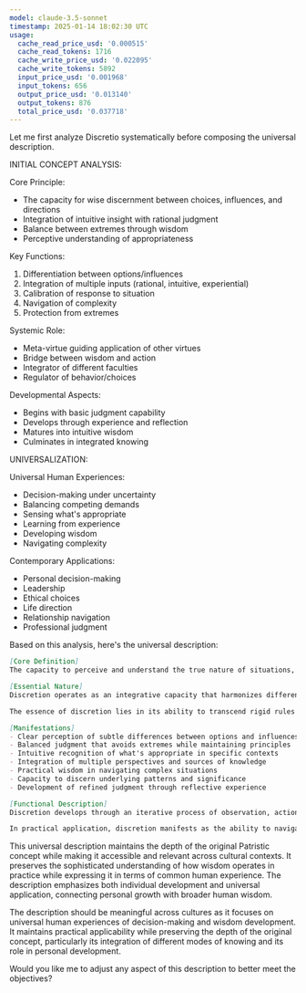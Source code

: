 ```yaml
---
model: claude-3.5-sonnet
timestamp: 2025-01-14 18:02:30 UTC
usage:
  cache_read_price_usd: '0.000515'
  cache_read_tokens: 1716
  cache_write_price_usd: '0.022095'
  cache_write_tokens: 5892
  input_price_usd: '0.001968'
  input_tokens: 656
  output_price_usd: '0.013140'
  output_tokens: 876
  total_price_usd: '0.037718'
---
```


Let me first analyze Discretio systematically before composing the universal description.

INITIAL CONCEPT ANALYSIS:

Core Principle:
- The capacity for wise discernment between choices, influences, and directions
- Integration of intuitive insight with rational judgment
- Balance between extremes through wisdom
- Perceptive understanding of appropriateness

Key Functions:
1. Differentiation between options/influences
2. Integration of multiple inputs (rational, intuitive, experiential)
3. Calibration of response to situation
4. Navigation of complexity
5. Protection from extremes

Systemic Role:
- Meta-virtue guiding application of other virtues
- Bridge between wisdom and action
- Integrator of different faculties
- Regulator of behavior/choices

Developmental Aspects:
- Begins with basic judgment capability
- Develops through experience and reflection
- Matures into intuitive wisdom
- Culminates in integrated knowing

UNIVERSALIZATION:

Universal Human Experiences:
- Decision-making under uncertainty
- Balancing competing demands
- Sensing what's appropriate
- Learning from experience
- Developing wisdom
- Navigating complexity

Contemporary Applications:
- Personal decision-making
- Leadership
- Ethical choices
- Life direction
- Relationship navigation
- Professional judgment

Based on this analysis, here's the universal description:

```markdown
[Core Definition]
The capacity to perceive and understand the true nature of situations, combining insight with judgment to determine appropriate action. It represents the integration of intuitive understanding with experiential wisdom, enabling balanced and effective navigation of life's complexities.

[Essential Nature]
Discretion operates as an integrative capacity that harmonizes different modes of knowing - intellectual, intuitive, and experiential. It functions as both a perceptive faculty that distinguishes between options and influences, and a synthesis faculty that combines multiple inputs into coherent understanding. This quality develops through conscious practice and reflection on experience, gradually maturing from learned judgment into embodied wisdom.

The essence of discretion lies in its ability to transcend rigid rules while maintaining principled action, finding the appropriate response that honors both universal principles and specific contexts. It represents the marriage of wisdom with practical action, enabling nuanced navigation of complex situations.

[Manifestations]
- Clear perception of subtle differences between options and influences
- Balanced judgment that avoids extremes while maintaining principles
- Intuitive recognition of what's appropriate in specific contexts
- Integration of multiple perspectives and sources of knowledge
- Practical wisdom in navigating complex situations
- Capacity to discern underlying patterns and significance
- Development of refined judgment through reflective experience

[Functional Description]
Discretion develops through an iterative process of observation, action, and reflection. It begins with conscious attention to choices and their outcomes, gradually incorporating deeper understanding of principles and patterns. Through sustained practice and reflection, this faculty evolves from deliberate analysis to intuitive comprehension, eventually becoming an integrated way of perceiving and responding to situations.

In practical application, discretion manifests as the ability to navigate complex situations with wisdom and appropriateness. It enables one to sense what's needed in specific contexts, balance competing demands, and choose actions that align with deeper principles while responding to immediate circumstances. This quality proves essential in leadership, relationship navigation, ethical decision-making, and personal development, providing a bridge between universal wisdom and particular application.
```

This universal description maintains the depth of the original Patristic concept while making it accessible and relevant across cultural contexts. It preserves the sophisticated understanding of how wisdom operates in practice while expressing it in terms of common human experience. The description emphasizes both individual development and universal application, connecting personal growth with broader human wisdom.

The description should be meaningful across cultures as it focuses on universal human experiences of decision-making and wisdom development. It maintains practical applicability while preserving the depth of the original concept, particularly its integration of different modes of knowing and its role in personal development.

Would you like me to adjust any aspect of this description to better meet the objectives?